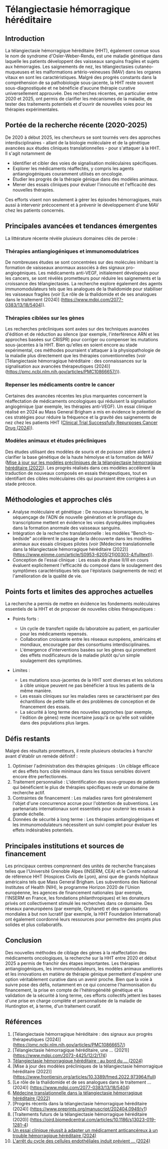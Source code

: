 

# Télangiectasie hémorragique héréditaire

## Introduction
La télangiectasie hémorragique héréditaire (HHT), également connue sous le nom de syndrome d'Osler-Weber-Rendu, est une maladie génétique dans laquelle les patients développent des vaisseaux sanguins fragiles et sujets aux hémorragies. Les saignements de nez, les télangiectasies cutanéo-muqueuses et les malformations artério-veineuses (MAV) dans les organes vitaux en sont les caractéristiques. Malgré des progrès constants dans la compréhension de sa pathobiologie sous-jacente, la HHT reste souvent sous-diagnostiquée et ne bénéficie d'aucune thérapie curative universellement approuvée. Des recherches récentes, en particulier entre 2020 et 2025, ont permis de clarifier les mécanismes de la maladie, de tester des traitements potentiels et d'ouvrir de nouvelles voies pour les thérapies expérimentales.

## Portée de la recherche récente (2020-2025)
De 2020 à début 2025, les chercheurs se sont tournés vers des approches interdisciplinaires - allant de la biologie moléculaire et de la génétique avancées aux études cliniques translationnelles - pour s'attaquer à la HHT. Il s'agit notamment de
- Identifier et cibler des voies de signalisation moléculaires spécifiques.
- Explorer les médicaments réaffectés, y compris les agents antiangiogéniques couramment utilisés en oncologie.
- Étudier les progrès de la thérapie génique dans des modèles animaux.
- Mener des essais cliniques pour évaluer l'innocuité et l'efficacité des nouvelles thérapies.

Ces efforts visent non seulement à gérer les épisodes hémorragiques, mais aussi à intervenir précocement et à prévenir le développement d'une MAV chez les patients concernés.

## Principales avancées et tendances émergentes
La littérature récente révèle plusieurs domaines clés de percée :

### Thérapies antiangiogéniques et immunomodulatrices
De nombreuses études se sont concentrées sur des molécules inhibant la formation de vaisseaux anormaux associés à des signaux pro-angiogéniques. Les médicaments anti-VEGF, initialement développés pour les cancers, se sont révélés prometteurs pour réduire les saignements et la croissance des télangiectasies. La recherche explore également des agents immunomodulateurs tels que les analogues de la thalidomide pour stabiliser les vaisseaux fragiles (voir [Le rôle de la thalidomide et de ses analogues dans le traitement (2024)] (https://www.mdpi.com/2077-0383/13/18/5404)).

### Thérapies ciblées sur les gènes
Les recherches précliniques sont axées sur des techniques avancées d'édition et de réduction au silence (par exemple, l'interférence ARN et les approches basées sur CRISPR) pour corriger ou compenser les mutations sous-jacentes à la HHT. Bien qu'elles en soient encore au stade expérimental, ces méthodes pourraient s'attaquer à la physiopathologie de la maladie plus directement que les thérapies conventionnelles (voir [Télangiectasie hémorragique héréditaire : des connaissances sur la signalisation aux avancées thérapeutiques (2024)] (https://pmc.ncbi.nlm.nih.gov/articles/PMC10866657/)).

### Repenser les médicaments contre le cancer
Certaines des avancées récentes les plus marquantes concernent la réaffectation de médicaments oncologiques qui réduisent la signalisation angiogénique (par exemple, les thérapies anti-VEGF). Un essai clinique réalisé en 2024 au Mass General Brigham a mis en évidence le potentiel de ces stratégies pour réduire la fréquence et la gravité des saignements de nez chez les patients HHT ([Clinical Trial Successfully Repurposes Cancer Drug (2024)](https://www.massgeneralbrigham.org/en/about/newsroom/press-releases/clinical-trial-successfully-repurposes-cancer-drug-for-hereditary-bleeding-disorder)).

### Modèles animaux et études précliniques
Des études utilisant des modèles de souris et de poisson zèbre aident à clarifier la base génétique de la haute hémolyse et la formation de MAV ([Mise à jour sur les modèles précliniques de la télangiectasie hémorragique héréditaire (2022)](https://www.frontiersin.org/articles/10.3389/fmed.2022.973964/full)). Les progrès réalisés dans ces modèles accélèrent la traduction de nouveaux composés en essais thérapeutiques, tout en identifiant des cibles moléculaires clés qui pourraient être corrigées à un stade précoce.

## Méthodologies et approches clés
- Analyse moléculaire et génétique : De nouveaux biomarqueurs, le séquençage de l'ADN de nouvelle génération et le profilage du transcriptome mettent en évidence les voies dysrégulées impliquées dans la formation anormale des vaisseaux sanguins.
- Intégration de la recherche translationnelle : les modèles "Bench-to-bedside" accélèrent le passage de la découverte dans les modèles animaux aux essais cliniques pilotes (voir [Médecine translationnelle dans la télangiectasie hémorragique héréditaire (2022)] (https://www.ejinme.com/article/S0953-6205(21)00303-4/fulltext)).
- Conception de l'essai clinique : Les essais de phase II/III en cours évaluent explicitement l'efficacité du composé dans le soulagement des symptômes caractéristiques tels que l'épistaxis (saignements de nez) et l'amélioration de la qualité de vie.

## Points forts et limites des approches actuelles
La recherche a permis de mettre en évidence les fondements moléculaires essentiels de la HHT et de proposer de nouvelles cibles thérapeutiques :

- Points forts : 
  - Un cycle de transfert rapide du laboratoire au patient, en particulier pour les médicaments repensés.  
  - Collaboration croissante entre les réseaux européens, américains et mondiaux, encouragée par des consortiums interdisciplinaires.  
  - L'émergence d'interventions basées sur les gènes qui promettent des effets modificateurs de la maladie plutôt qu'un simple soulagement des symptômes.  

- Limites :  
  - Les mutations sous-jacentes de la HHT sont diverses et les solutions à cible unique peuvent ne pas bénéficier à tous les patients de la même manière.  
  - Les essais cliniques sur les maladies rares se caractérisent par des échantillons de petite taille et des problèmes de conception et de financement des essais.  
  - La sécurité à long terme des nouvelles approches (par exemple, l'édition de gènes) reste incertaine jusqu'à ce qu'elle soit validée dans des populations plus larges.

## Défis restants
Malgré des résultats prometteurs, il reste plusieurs obstacles à franchir avant d'établir un remède définitif :
1. Optimiser l'administration des thérapies géniques : Un ciblage efficace et des effets hors cible minimaux dans les tissus sensibles doivent encore être perfectionnés.  
2. Traitement personnalisé : L'identification des sous-groupes de patients qui bénéficient le plus de thérapies spécifiques reste un domaine de recherche actif.  
3. Contraintes de financement : Les maladies rares font généralement l'objet d'une concurrence accrue pour l'obtention de subventions. Les partenariats internationaux sont essentiels pour soutenir les essais à grande échelle.  
4. Données de sécurité à long terme : Les thérapies antiangiogéniques et les immunomodulateurs nécessitent un suivi complet pour évaluer les effets indésirables potentiels.

## Principales institutions et sources de financement
Les principaux centres comprennent des unités de recherche françaises telles que l'Université Grenoble Alpes (INSERM, CEA) et le Centre national de référence HHT (Hospices Civils de Lyon), ainsi que de grands hôpitaux américains tels que Mass General Brigham. Les subventions des National Institutes of Health (NIH), le programme Horizon 2020 de l'Union européenne, les agences de financement nationales (par exemple, l'INSERM en France, les fondations philanthropiques) et les donateurs privés ont collectivement stimulé les recherches dans ce domaine. Des réseaux paneuropéens (par exemple, Orphanet) et des organisations mondiales à but non lucratif (par exemple, la HHT Foundation International) ont également coordonné leurs ressources pour permettre des projets plus solides et plus collaboratifs.

## Conclusion
Des nouvelles méthodes de ciblage des gènes à la réaffectation des médicaments oncologiques, la recherche sur la HHT entre 2020 et début 2025 a permis de franchir des étapes importantes. Les thérapies antiangiogéniques, les immunomodulateurs, les modèles animaux améliorés et les innovations en matière de thérapie génique permettent d'espérer une option véritablement curative dans un avenir proche. Bien que la voie à suivre pose des défis, notamment en ce qui concerne l'harmonisation du financement, la prise en compte de l'hétérogénéité génétique et la validation de la sécurité à long terme, ces efforts collectifs jettent les bases d'une prise en charge complète et personnalisée de la maladie de Huntington et, à terme, d'un traitement curatif.

## Références
1. [Télangiectasie hémorragique héréditaire : des signaux aux progrès thérapeutiques (2024)] (https://pmc.ncbi.nlm.nih.gov/articles/PMC10866657/)  
2. [Télangiectasie hémorragique héréditaire, une ... (2021)] (https://www.mdpi.com/2073-4425/12/2/174)  
3. [Télangiectasie hémorragique héréditaire : au bord du ... (2024)](https://pubmed.ncbi.nlm.nih.gov/39694043)  
4. [Mise à jour des modèles précliniques de la télangiectasie hémorragique héréditaire (2022)] (https://www.frontiersin.org/articles/10.3389/fmed.2022.973964/full)  
5. [Le rôle de la thalidomide et de ses analogues dans le traitement ... (2024)] (https://www.mdpi.com/2077-0383/13/18/5404)  
6. [Médecine translationnelle dans la télangiectasie hémorragique héréditaire (2022)](https://www.ejinme.com/article/S0953-6205(21)00303-4/fulltext)  
7. [Progrès récents dans la télangiectasie hémorragique héréditaire (2024)] (https://www.preprints.org/manuscript/202404.0949/v1)  
8. [Traitements futurs de la télangiectasie hémorragique héréditaire (2020)] (https://ojrd.biomedcentral.com/articles/10.1186/s13023-019-1281-4)  
9. [Un essai clinique réussit à adapter un médicament anticancéreux à un trouble hémorragique héréditaire (2024)](https://www.massgeneralbrigham.org/en/about/newsroom/press-releases/clinical-trial-successfully-repurposes-cancer-drug-for-hereditary-bleeding-disorder)  
10. [L'arrêt du cycle des cellules endothéliales induit prévient ... (2024)](https://www.ahajournals.org/doi/10.1161/CIRCULATIONAHA.122.062952)

